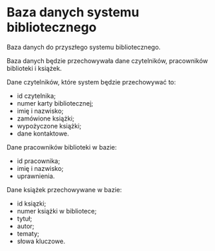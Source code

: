 # Baza danych systemu bibliotecznego
 Baza danych do przyszłego systemu bibliotecznego.
 
 Baza danych będzie przechowywała dane czytelników,
 pracowników biblioteki i książek.
 
Dane czytelników, które system będzie przechowywać to:
- id czytelnika;
- numer karty bibliotecznej;
- imię i nazwisko;
- zamówione książki;
- wypożyczone książki;
- dane kontaktowe.

Dane pracowników biblioteki w bazie:
- id pracownika;
- imię i nazwisko;
- uprawnienia.

Dane książek przechowywane w bazie:
- id ksiązki;
- numer książki w bibliotece;
- tytuł;
- autor;
- tematy;
- słowa kluczowe.
